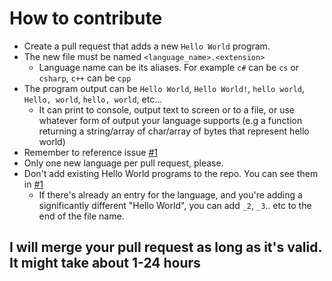 # How to contribute
- Create a pull request that adds a new `Hello World` program.
- The new file must be named `<language_name>.<extension>`
  - Language name can be its aliases. For example `c#` can be `cs` or `csharp`, `c++` can be `cpp`
- The program output can be `Hello World`, `Hello World!`, `hello world`, `Hello, world`, `hello, world`, etc... 
  - It can print to console, output text to screen or to a file, or use whatever form of output your language supports (e.g a function returning a string/array of char/array of bytes that represent hello world)
- Remember to reference issue [#1](https://github.com/knightking100/hello-worlds/issues/1)
- Only one new language per pull request, please.
- Don't add existing Hello World programs to the repo. You can see them in [#1](https://github.com/knightking100/hello-worlds/issues/1)
  - If there's already an entry for the language, and you're adding a significantly different "Hello World", you can add `_2`, `_3`.. etc to the end of the file name.

## I will merge your pull request as long as it's valid. It might take about 1-24 hours
